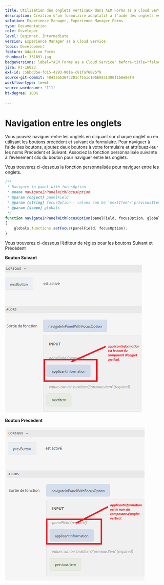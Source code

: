 ```yaml
---
title: Utilisation des onglets verticaux dans AEM Forms as a Cloud Service
description: Création d’un formulaire adaptatif à l’aide des onglets verticaux
solution: Experience Manager, Experience Manager Forms
type: Documentation
role: Developer
level: Beginner, Intermediate
version: Experience Manager as a Cloud Service
topic: Development
feature: Adaptive Forms
thumbnail: 331891.jpg
badgeVersions: label="AEM Forms as a Cloud Service" before-title="false"
jira: KT-16023
exl-id: c5bbd35e-fd15-4293-901e-c81faf6025f9
source-git-commit: 48433a5367c281cf5a1c106b08a1306f1b0e8ef4
workflow-type: tm+mt
source-wordcount: '111'
ht-degree: 100%

---
```


# Navigation entre les onglets

Vous pouvez naviguer entre les onglets en cliquant sur chaque onglet ou en utilisant les boutons précédent et suivant du formulaire.
Pour naviguer à l’aide des boutons, ajoutez deux boutons à votre formulaire et attribuez-leur les noms Précédent et Suivant. Associez la fonction personnalisée suivante à l’événement clic du bouton pour naviguer entre les onglets.

Vous trouverez ci-dessous la fonction personnalisée pour naviguer entre les onglets.



```javascript
/**
 * Navigate in panel with focusOption
 * @name navigateInPanelWithFocusOption
 * @param {object} panelField
 * @param {string} focusOption - values can be 'nextItem'/'previousItem'
 * @param {scope} globals
 */
function navigateInPanelWithFocusOption(panelField, focusOption, globals)
{
    globals.functions.setFocus(panelField, focusOption);
}
```

Vous trouverez ci-dessous l’éditeur de règles pour les boutons Suivant et Précédent

**Bouton Suivant**

![next-button](assets/next-button.png)

**Bouton Précédent**

![prev-button](assets/prev-button.png)
